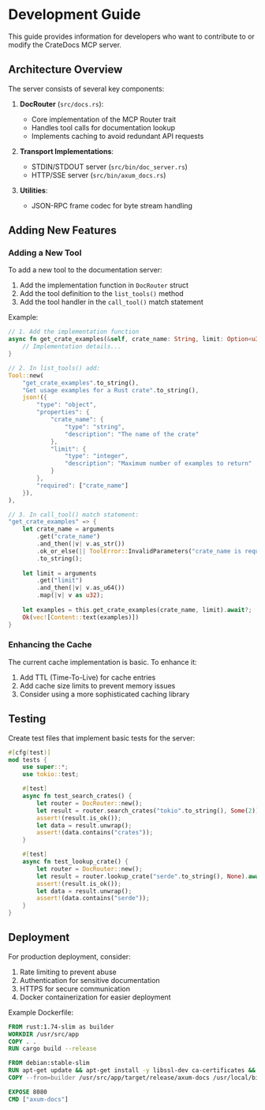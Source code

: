 # Development Guide

This guide provides information for developers who want to contribute to or modify the CrateDocs MCP server.

## Architecture Overview

The server consists of several key components:

1. **DocRouter** (`src/docs.rs`):
   - Core implementation of the MCP Router trait
   - Handles tool calls for documentation lookup
   - Implements caching to avoid redundant API requests

2. **Transport Implementations**:
   - STDIN/STDOUT server (`src/bin/doc_server.rs`)
   - HTTP/SSE server (`src/bin/axum_docs.rs`)

3. **Utilities**:
   - JSON-RPC frame codec for byte stream handling

## Adding New Features

### Adding a New Tool

To add a new tool to the documentation server:

1. Add the implementation function in `DocRouter` struct
2. Add the tool definition to the `list_tools()` method
3. Add the tool handler in the `call_tool()` match statement

Example:

```rust
// 1. Add the implementation function
async fn get_crate_examples(&self, crate_name: String, limit: Option<u32>) -> Result<String, ToolError> {
    // Implementation details...
}

// 2. In list_tools() add:
Tool::new(
    "get_crate_examples".to_string(),
    "Get usage examples for a Rust crate".to_string(),
    json!({
        "type": "object",
        "properties": {
            "crate_name": {
                "type": "string",
                "description": "The name of the crate"
            },
            "limit": {
                "type": "integer",
                "description": "Maximum number of examples to return"
            }
        },
        "required": ["crate_name"]
    }),
),

// 3. In call_tool() match statement:
"get_crate_examples" => {
    let crate_name = arguments
        .get("crate_name")
        .and_then(|v| v.as_str())
        .ok_or_else(|| ToolError::InvalidParameters("crate_name is required".to_string()))?
        .to_string();
    
    let limit = arguments
        .get("limit")
        .and_then(|v| v.as_u64())
        .map(|v| v as u32);
    
    let examples = this.get_crate_examples(crate_name, limit).await?;
    Ok(vec![Content::text(examples)])
}
```

### Enhancing the Cache

The current cache implementation is basic. To enhance it:

1. Add TTL (Time-To-Live) for cache entries
2. Add cache size limits to prevent memory issues
3. Consider using a more sophisticated caching library

## Testing

Create test files that implement basic tests for the server:

```rust
#[cfg(test)]
mod tests {
    use super::*;
    use tokio::test;

    #[test]
    async fn test_search_crates() {
        let router = DocRouter::new();
        let result = router.search_crates("tokio".to_string(), Some(2)).await;
        assert!(result.is_ok());
        let data = result.unwrap();
        assert!(data.contains("crates"));
    }

    #[test]
    async fn test_lookup_crate() {
        let router = DocRouter::new();
        let result = router.lookup_crate("serde".to_string(), None).await;
        assert!(result.is_ok());
        let data = result.unwrap();
        assert!(data.contains("serde"));
    }
}
```

## Deployment

For production deployment, consider:

1. Rate limiting to prevent abuse
2. Authentication for sensitive documentation
3. HTTPS for secure communication
4. Docker containerization for easier deployment

Example Dockerfile:

```dockerfile
FROM rust:1.74-slim as builder
WORKDIR /usr/src/app
COPY . .
RUN cargo build --release

FROM debian:stable-slim
RUN apt-get update && apt-get install -y libssl-dev ca-certificates && rm -rf /var/lib/apt/lists/*
COPY --from=builder /usr/src/app/target/release/axum-docs /usr/local/bin/

EXPOSE 8080
CMD ["axum-docs"]
```